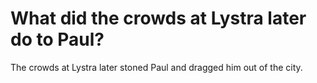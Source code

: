 # What did the crowds at Lystra later do to Paul?

The crowds at Lystra later stoned Paul and dragged him out of the city.
